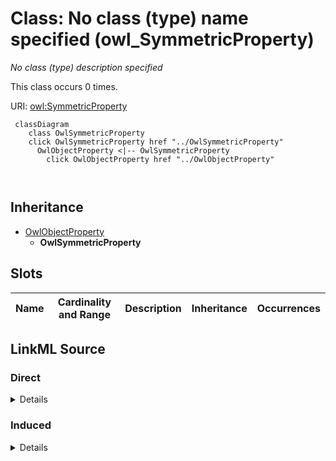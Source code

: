 

# Class: No class (type) name specified (owl_SymmetricProperty)


_No class (type) description specified_






This class occurs 0 times.


URI: [owl:SymmetricProperty](http://www.w3.org/2002/07/owl#SymmetricProperty)






```mermaid
 classDiagram
    class OwlSymmetricProperty
    click OwlSymmetricProperty href "../OwlSymmetricProperty"
      OwlObjectProperty <|-- OwlSymmetricProperty
        click OwlObjectProperty href "../OwlObjectProperty"
      
      
```





## Inheritance
* [OwlObjectProperty](../classes/OwlObjectProperty.md)
    * **OwlSymmetricProperty**



## Slots

| Name | Cardinality and Range | Description | Inheritance | Occurrences |
| ---  | --- | --- | --- | --- |














## LinkML Source

<!-- TODO: investigate https://stackoverflow.com/questions/37606292/how-to-create-tabbed-code-blocks-in-mkdocs-or-sphinx -->

### Direct

<details>

```yaml
name: owl_SymmetricProperty
conforms_to: No schema conformance document specified
annotations:
  count:
    tag: count
    value: 0
description: No class (type) description specified
title: No class (type) name specified
from_schema: spatial-kg
rank: 1000
is_a: owl_ObjectProperty
class_uri: owl:SymmetricProperty

```
</details>

### Induced

<details>

```yaml
name: owl_SymmetricProperty
conforms_to: No schema conformance document specified
annotations:
  count:
    tag: count
    value: 0
description: No class (type) description specified
title: No class (type) name specified
from_schema: spatial-kg
rank: 1000
is_a: owl_ObjectProperty
class_uri: owl:SymmetricProperty

```
</details>